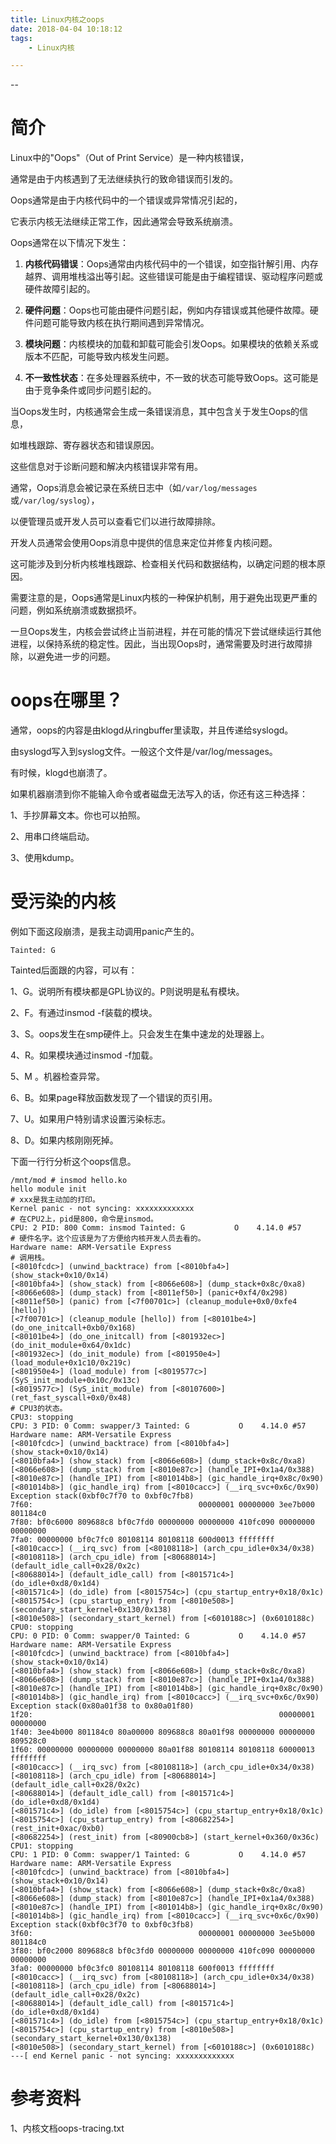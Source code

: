 ```yaml
---
title: Linux内核之oops
date: 2018-04-04 10:18:12
tags:
	- Linux内核

---
```


--

# 简介

Linux中的"Oops"（Out of Print Service）是一种内核错误，

通常是由于内核遇到了无法继续执行的致命错误而引发的。

Oops通常是由于内核代码中的一个错误或异常情况引起的，

它表示内核无法继续正常工作，因此通常会导致系统崩溃。

Oops通常在以下情况下发生：

1. **内核代码错误**：Oops通常由内核代码中的一个错误，如空指针解引用、内存越界、调用堆栈溢出等引起。这些错误可能是由于编程错误、驱动程序问题或硬件故障引起的。

2. **硬件问题**：Oops也可能由硬件问题引起，例如内存错误或其他硬件故障。硬件问题可能导致内核在执行期间遇到异常情况。

3. **模块问题**：内核模块的加载和卸载可能会引发Oops。如果模块的依赖关系或版本不匹配，可能导致内核发生问题。

4. **不一致性状态**：在多处理器系统中，不一致的状态可能导致Oops。这可能是由于竞争条件或同步问题引起的。

当Oops发生时，内核通常会生成一条错误消息，其中包含关于发生Oops的信息，

如堆栈跟踪、寄存器状态和错误原因。

这些信息对于诊断问题和解决内核错误非常有用。

通常，Oops消息会被记录在系统日志中（如`/var/log/messages`或`/var/log/syslog`），

以便管理员或开发人员可以查看它们以进行故障排除。

开发人员通常会使用Oops消息中提供的信息来定位并修复内核问题。

这可能涉及到分析内核堆栈跟踪、检查相关代码和数据结构，以确定问题的根本原因。

需要注意的是，Oops通常是Linux内核的一种保护机制，用于避免出现更严重的问题，例如系统崩溃或数据损坏。

一旦Oops发生，内核会尝试终止当前进程，并在可能的情况下尝试继续运行其他进程，以保持系统的稳定性。因此，当出现Oops时，通常需要及时进行故障排除，以避免进一步的问题。



# oops在哪里？

通常，oops的内容是由klogd从ringbuffer里读取，并且传递给syslogd。

由syslogd写入到syslog文件。一般这个文件是/var/log/messages。

有时候，klogd也崩溃了。

如果机器崩溃到你不能输入命令或者磁盘无法写入的话，你还有这三种选择：

1、手抄屏幕文本。你也可以拍照。

2、用串口终端启动。

3、使用kdump。



# 受污染的内核

例如下面这段崩溃，是我主动调用panic产生的。

```
Tainted: G
```

Tainted后面跟的内容，可以有：

1、G。说明所有模块都是GPL协议的。P则说明是私有模块。

2、F。有通过insmod -f装载的模块。

3、S。oops发生在smp硬件上。只会发生在集中速龙的处理器上。

4、R。如果模块通过insmod -f加载。

5、M 。机器检查异常。

6、B。如果page释放函数发现了一个错误的页引用。

7、U。如果用户特别请求设置污染标志。

8、D。如果内核刚刚死掉。

下面一行行分析这个oops信息。

```
/mnt/mod # insmod hello.ko
hello module init
# xxx是我主动加的打印。
Kernel panic - not syncing: xxxxxxxxxxxxx
# 在CPU2上，pid是800，命令是insmod。
CPU: 2 PID: 800 Comm: insmod Tainted: G           O    4.14.0 #57
# 硬件名字。这个应该是为了方便给内核开发人员去看的。
Hardware name: ARM-Versatile Express
# 调用栈。
[<8010fcdc>] (unwind_backtrace) from [<8010bfa4>] (show_stack+0x10/0x14)
[<8010bfa4>] (show_stack) from [<8066e608>] (dump_stack+0x8c/0xa8)
[<8066e608>] (dump_stack) from [<8011ef50>] (panic+0xf4/0x298)
[<8011ef50>] (panic) from [<7f00701c>] (cleanup_module+0x0/0xfe4 [hello])
[<7f00701c>] (cleanup_module [hello]) from [<80101be4>] (do_one_initcall+0xb0/0x168)
[<80101be4>] (do_one_initcall) from [<801932ec>] (do_init_module+0x64/0x1dc)
[<801932ec>] (do_init_module) from [<801950e4>] (load_module+0x1c10/0x219c)
[<801950e4>] (load_module) from [<8019577c>] (SyS_init_module+0x10c/0x13c)
[<8019577c>] (SyS_init_module) from [<80107600>] (ret_fast_syscall+0x0/0x48)
# CPU3的状态。
CPU3: stopping
CPU: 3 PID: 0 Comm: swapper/3 Tainted: G           O    4.14.0 #57
Hardware name: ARM-Versatile Express
[<8010fcdc>] (unwind_backtrace) from [<8010bfa4>] (show_stack+0x10/0x14)
[<8010bfa4>] (show_stack) from [<8066e608>] (dump_stack+0x8c/0xa8)
[<8066e608>] (dump_stack) from [<8010e87c>] (handle_IPI+0x1a4/0x388)
[<8010e87c>] (handle_IPI) from [<801014b8>] (gic_handle_irq+0x8c/0x90)
[<801014b8>] (gic_handle_irq) from [<8010cacc>] (__irq_svc+0x6c/0x90)
Exception stack(0xbf0c7f70 to 0xbf0c7fb8)
7f60:                                     00000001 00000000 3ee7b000 801184c0
7f80: bf0c6000 809688c8 bf0c7fd0 00000000 00000000 410fc090 00000000 00000000
7fa0: 00000000 bf0c7fc0 80108114 80108118 600d0013 ffffffff
[<8010cacc>] (__irq_svc) from [<80108118>] (arch_cpu_idle+0x34/0x38)
[<80108118>] (arch_cpu_idle) from [<80688014>] (default_idle_call+0x28/0x2c)
[<80688014>] (default_idle_call) from [<801571c4>] (do_idle+0xd8/0x1d4)
[<801571c4>] (do_idle) from [<8015754c>] (cpu_startup_entry+0x18/0x1c)
[<8015754c>] (cpu_startup_entry) from [<8010e508>] (secondary_start_kernel+0x130/0x138)
[<8010e508>] (secondary_start_kernel) from [<6010188c>] (0x6010188c)
CPU0: stopping
CPU: 0 PID: 0 Comm: swapper/0 Tainted: G           O    4.14.0 #57
Hardware name: ARM-Versatile Express
[<8010fcdc>] (unwind_backtrace) from [<8010bfa4>] (show_stack+0x10/0x14)
[<8010bfa4>] (show_stack) from [<8066e608>] (dump_stack+0x8c/0xa8)
[<8066e608>] (dump_stack) from [<8010e87c>] (handle_IPI+0x1a4/0x388)
[<8010e87c>] (handle_IPI) from [<801014b8>] (gic_handle_irq+0x8c/0x90)
[<801014b8>] (gic_handle_irq) from [<8010cacc>] (__irq_svc+0x6c/0x90)
Exception stack(0x80a01f38 to 0x80a01f80)
1f20:                                                       00000001 00000000
1f40: 3ee4b000 801184c0 80a00000 809688c8 80a01f98 00000000 00000000 809528c0
1f60: 00000000 00000000 00000000 80a01f88 80108114 80108118 60000013 ffffffff
[<8010cacc>] (__irq_svc) from [<80108118>] (arch_cpu_idle+0x34/0x38)
[<80108118>] (arch_cpu_idle) from [<80688014>] (default_idle_call+0x28/0x2c)
[<80688014>] (default_idle_call) from [<801571c4>] (do_idle+0xd8/0x1d4)
[<801571c4>] (do_idle) from [<8015754c>] (cpu_startup_entry+0x18/0x1c)
[<8015754c>] (cpu_startup_entry) from [<80682254>] (rest_init+0xac/0xb0)
[<80682254>] (rest_init) from [<80900cb8>] (start_kernel+0x360/0x36c)
CPU1: stopping
CPU: 1 PID: 0 Comm: swapper/1 Tainted: G           O    4.14.0 #57
Hardware name: ARM-Versatile Express
[<8010fcdc>] (unwind_backtrace) from [<8010bfa4>] (show_stack+0x10/0x14)
[<8010bfa4>] (show_stack) from [<8066e608>] (dump_stack+0x8c/0xa8)
[<8066e608>] (dump_stack) from [<8010e87c>] (handle_IPI+0x1a4/0x388)
[<8010e87c>] (handle_IPI) from [<801014b8>] (gic_handle_irq+0x8c/0x90)
[<801014b8>] (gic_handle_irq) from [<8010cacc>] (__irq_svc+0x6c/0x90)
Exception stack(0xbf0c3f70 to 0xbf0c3fb8)
3f60:                                     00000001 00000000 3ee5b000 801184c0
3f80: bf0c2000 809688c8 bf0c3fd0 00000000 00000000 410fc090 00000000 00000000
3fa0: 00000000 bf0c3fc0 80108114 80108118 600f0013 ffffffff
[<8010cacc>] (__irq_svc) from [<80108118>] (arch_cpu_idle+0x34/0x38)
[<80108118>] (arch_cpu_idle) from [<80688014>] (default_idle_call+0x28/0x2c)
[<80688014>] (default_idle_call) from [<801571c4>] (do_idle+0xd8/0x1d4)
[<801571c4>] (do_idle) from [<8015754c>] (cpu_startup_entry+0x18/0x1c)
[<8015754c>] (cpu_startup_entry) from [<8010e508>] (secondary_start_kernel+0x130/0x138)
[<8010e508>] (secondary_start_kernel) from [<6010188c>] (0x6010188c)
---[ end Kernel panic - not syncing: xxxxxxxxxxxxx

```



# 参考资料

1、内核文档oops-tracing.txt